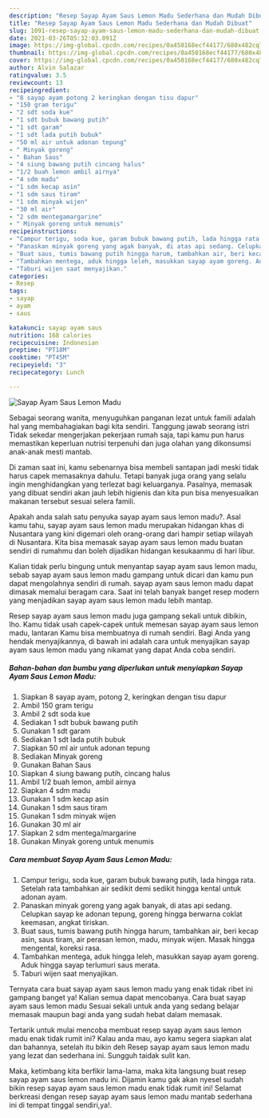 ```yaml
---
description: "Resep Sayap Ayam Saus Lemon Madu Sederhana dan Mudah Dibuat"
title: "Resep Sayap Ayam Saus Lemon Madu Sederhana dan Mudah Dibuat"
slug: 1091-resep-sayap-ayam-saus-lemon-madu-sederhana-dan-mudah-dibuat
date: 2021-03-26T05:32:03.091Z
image: https://img-global.cpcdn.com/recipes/0a450168ecf44177/680x482cq70/sayap-ayam-saus-lemon-madu-foto-resep-utama.jpg
thumbnail: https://img-global.cpcdn.com/recipes/0a450168ecf44177/680x482cq70/sayap-ayam-saus-lemon-madu-foto-resep-utama.jpg
cover: https://img-global.cpcdn.com/recipes/0a450168ecf44177/680x482cq70/sayap-ayam-saus-lemon-madu-foto-resep-utama.jpg
author: Alvin Salazar
ratingvalue: 3.5
reviewcount: 13
recipeingredient:
- "8 sayap ayam potong 2 keringkan dengan tisu dapur"
- "150 gram terigu"
- "2 sdt soda kue"
- "1 sdt bubuk bawang putih"
- "1 sdt garam"
- "1 sdt lada putih bubuk"
- "50 ml air untuk adonan tepung"
- " Minyak goreng"
- " Bahan Saus"
- "4 siung bawang putih cincang halus"
- "1/2 buah lemon ambil airnya"
- "4 sdm madu"
- "1 sdm kecap asin"
- "1 sdm saus tiram"
- "1 sdm minyak wijen"
- "30 ml air"
- "2 sdm mentegamargarine"
- " Minyak goreng untuk menumis"
recipeinstructions:
- "Campur terigu, soda kue, garam bubuk bawang putih, lada hingga rata. Setelah rata tambahkan air sedikit demi sedikit hingga kental untuk adonan ayam."
- "Panaskan minyak goreng yang agak banyak, di atas api sedang. Celupkan sayap ke adonan tepung, goreng hingga berwarna coklat keemasan, angkat tiriskan."
- "Buat saus, tumis bawang putih hingga harum, tambahkan air, beri kecap asin, saus tiram, air perasan lemon, madu, minyak wijen. Masak hingga mengental, koreksi rasa."
- "Tambahkan mentega, aduk hingga leleh, masukkan sayap ayam goreng. Aduk hingga sayap terlumuri saus merata."
- "Taburi wijen saat menyajikan."
categories:
- Resep
tags:
- sayap
- ayam
- saus

katakunci: sayap ayam saus 
nutrition: 168 calories
recipecuisine: Indonesian
preptime: "PT18M"
cooktime: "PT45M"
recipeyield: "3"
recipecategory: Lunch

---
```



![Sayap Ayam Saus Lemon Madu](https://img-global.cpcdn.com/recipes/0a450168ecf44177/680x482cq70/sayap-ayam-saus-lemon-madu-foto-resep-utama.jpg)

Sebagai seorang wanita, menyuguhkan panganan lezat untuk famili adalah hal yang membahagiakan bagi kita sendiri. Tanggung jawab seorang istri Tidak sekedar mengerjakan pekerjaan rumah saja, tapi kamu pun harus memastikan keperluan nutrisi terpenuhi dan juga olahan yang dikonsumsi anak-anak mesti mantab.

Di zaman  saat ini, kamu sebenarnya bisa membeli santapan jadi meski tidak harus capek memasaknya dahulu. Tetapi banyak juga orang yang selalu ingin menghidangkan yang terlezat bagi keluarganya. Pasalnya, memasak yang dibuat sendiri akan jauh lebih higienis dan kita pun bisa menyesuaikan makanan tersebut sesuai selera famili. 



Apakah anda salah satu penyuka sayap ayam saus lemon madu?. Asal kamu tahu, sayap ayam saus lemon madu merupakan hidangan khas di Nusantara yang kini digemari oleh orang-orang dari hampir setiap wilayah di Nusantara. Kita bisa memasak sayap ayam saus lemon madu buatan sendiri di rumahmu dan boleh dijadikan hidangan kesukaanmu di hari libur.

Kalian tidak perlu bingung untuk menyantap sayap ayam saus lemon madu, sebab sayap ayam saus lemon madu gampang untuk dicari dan kamu pun dapat mengolahnya sendiri di rumah. sayap ayam saus lemon madu dapat dimasak memalui beragam cara. Saat ini telah banyak banget resep modern yang menjadikan sayap ayam saus lemon madu lebih mantap.

Resep sayap ayam saus lemon madu juga gampang sekali untuk dibikin, lho. Kamu tidak usah capek-capek untuk memesan sayap ayam saus lemon madu, lantaran Kamu bisa membuatnya di rumah sendiri. Bagi Anda yang hendak menyajikannya, di bawah ini adalah cara untuk menyajikan sayap ayam saus lemon madu yang nikamat yang dapat Anda coba sendiri.

<!--inarticleads1-->

##### Bahan-bahan dan bumbu yang diperlukan untuk menyiapkan Sayap Ayam Saus Lemon Madu:

1. Siapkan 8 sayap ayam, potong 2, keringkan dengan tisu dapur
1. Ambil 150 gram terigu
1. Ambil 2 sdt soda kue
1. Sediakan 1 sdt bubuk bawang putih
1. Gunakan 1 sdt garam
1. Sediakan 1 sdt lada putih bubuk
1. Siapkan 50 ml air untuk adonan tepung
1. Sediakan  Minyak goreng
1. Gunakan  Bahan Saus
1. Siapkan 4 siung bawang putih, cincang halus
1. Ambil 1/2 buah lemon, ambil airnya
1. Siapkan 4 sdm madu
1. Gunakan 1 sdm kecap asin
1. Gunakan 1 sdm saus tiram
1. Gunakan 1 sdm minyak wijen
1. Gunakan 30 ml air
1. Siapkan 2 sdm mentega/margarine
1. Gunakan  Minyak goreng untuk menumis




<!--inarticleads2-->

##### Cara membuat Sayap Ayam Saus Lemon Madu:

1. Campur terigu, soda kue, garam bubuk bawang putih, lada hingga rata. Setelah rata tambahkan air sedikit demi sedikit hingga kental untuk adonan ayam.
1. Panaskan minyak goreng yang agak banyak, di atas api sedang. Celupkan sayap ke adonan tepung, goreng hingga berwarna coklat keemasan, angkat tiriskan.
1. Buat saus, tumis bawang putih hingga harum, tambahkan air, beri kecap asin, saus tiram, air perasan lemon, madu, minyak wijen. Masak hingga mengental, koreksi rasa.
1. Tambahkan mentega, aduk hingga leleh, masukkan sayap ayam goreng. Aduk hingga sayap terlumuri saus merata.
1. Taburi wijen saat menyajikan.




Ternyata cara buat sayap ayam saus lemon madu yang enak tidak ribet ini gampang banget ya! Kalian semua dapat mencobanya. Cara buat sayap ayam saus lemon madu Sesuai sekali untuk anda yang sedang belajar memasak maupun bagi anda yang sudah hebat dalam memasak.

Tertarik untuk mulai mencoba membuat resep sayap ayam saus lemon madu enak tidak rumit ini? Kalau anda mau, ayo kamu segera siapkan alat dan bahannya, setelah itu bikin deh Resep sayap ayam saus lemon madu yang lezat dan sederhana ini. Sungguh taidak sulit kan. 

Maka, ketimbang kita berfikir lama-lama, maka kita langsung buat resep sayap ayam saus lemon madu ini. Dijamin kamu gak akan nyesel sudah bikin resep sayap ayam saus lemon madu enak tidak rumit ini! Selamat berkreasi dengan resep sayap ayam saus lemon madu mantab sederhana ini di tempat tinggal sendiri,ya!.

